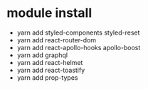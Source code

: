 # module install

- yarn add styled-components styled-reset
- yarn add react-router-dom
- yarn add react-apollo-hooks apollo-boost
- yarn add graphql
- yarn add react-helmet
- yarn add react-toastify
- yarn add prop-types
